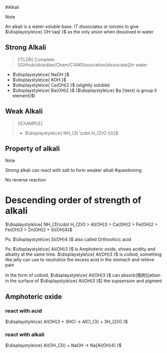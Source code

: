 #Alkali

> [!NOTE]
> An alkali is a water-soluble base. IT dissociates or ionizes to give $\displaystyle\ce{ OH-(aq) }$ as the only anion when dissolved in water
## Strong Alkali
> [!TLDR]
> Complete [[Github/obisidian/Chem/C14#Dissociation|dissociate]]in water

- $\displaystyle\ce{ NaOH }$
- $\displaystyle\ce{ KOH }$
- $\displaystyle\ce{ Ca(OH)2 }$ (slightly soluble)
- $\displaystyle\ce{ Ba(OH)2 }$ ($\displaystyle\ce{ Ba }\text{ is group II element}$)

## Weak Alkali

> [!EXAMPLE]
> 
>- $\displaystyle\ce{ NH_{3} \cdot H_{2}O (\l)}$ 
## Property of alkali 
> [!NOTE]
> Strong alkali can react with salt to form weaker alkali #questioning
> 
> No reverse reaction
# Descending order of strength of alkali

$\displaystyle\ce{ NH_{3}\cdot H_{2}O > Al(OH)3 > Ca(OH)2 > Fe(OH)2 > Fe(OH)3 > Zn(OH)2 > Si(OH)4}$

Ps: $\displaystyle\ce{ Si(OH)4 }$ also called Orthosilicic acid

Ps: $\displaystyle\ce{ Al(OH)3 }$ is Amphoteric oxide, shows acidity and alkality at the same time.
$\displaystyle\ce{ Al(OH)3 }$ is colloid, something like jelly
can use to neutralize the excess acid in the stomach and relieve pain

In the form of colloid, $\displaystyle\ce{ Al(OH)3 }$ can absorb(吸附)\[attain in the surface of $\displaystyle\ce{ Al(OH)3 }$] the supsension and pigment

## Amphoteric oxide
### react with acid
$\displaystyle\ce{ Al(OH)3 + 3HCl -> AlCl_{3} + 3H_{2}O }$

### react with alkali 
$\displaystyle\ce{ Al(OH_{3}) + NaOH -> Na[Al(OH)4] }$ 
